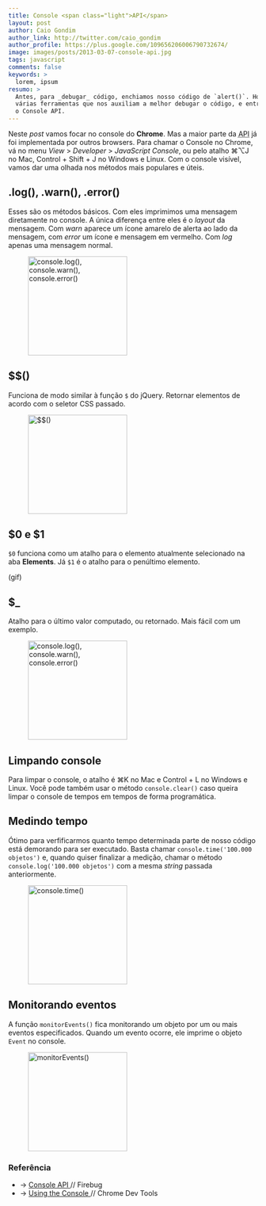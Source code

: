 ```yaml
---
title: Console <span class="light">API</span>
layout: post
author: Caio Gondim
author_link: http://twitter.com/caio_gondim
author_profile: https://plus.google.com/109656206006790732674/
image: images/posts/2013-03-07-console-api.jpg
tags: javascript
comments: false
keywords: >
  lorem, ipsum
resumo: >
  Antes, para _debugar_ código, enchiamos nosso código de `alert()`. Hoje temos
  várias ferramentas que nos auxiliam a melhor debugar o código, e entre elas está
  o Console API.
---
```


Neste _post_ vamos focar no console do __Chrome__. Mas a maior
parte da <abbr title="Application Program Interface">API</abbr> já foi
implementada por outros browsers. Para chamar o Console no Chrome, vá no menu
_View_ > _Developer_ > _JavaScript Console_, ou pelo atalho ⌘⌥J no Mac, Control +
Shift + J no Windows e Linux. Com o console visível, vamos dar uma olhada nos
métodos mais populares e úteis.

## .log(), .warn(), .error()

Esses são os métodos básicos. Com eles imprimimos uma mensagem diretamente no
console. A única diferença entre eles é o _layout_ da mensagem. Com _warn_
aparece um ícone amarelo de alerta ao lado da mensagem, com _error_ um
ícone e mensagem em vermelho. Com _log_ apenas uma mensagem normal.

<figure>
  <img src="/images/posts/2013-03-07-console-log-warn-error.jpg"
      title="console.log(), console.warn(), console.error()"
      alt="console.log(), console.warn(), console.error()" height="200" />
</figure>

## $$()

Funciona de modo similar à função `$` do jQuery. Retornar elementos de acordo
com o seletor CSS passado.

<figure>
  <img src="/images/posts/2013-03-07-console-$$.jpg" title="$$()" alt="$$()"
      height="200" />
</figure>

## $0 e $1

`$0` funciona como um atalho para o elemento atualmente selecionado na aba
__Elements__. Já `$1` é o atalho para o penúltimo elemento.

(gif)

<h2>$_</h2>

Atalho para o último valor computado, ou retornado. Mais fácil com um exemplo.

<figure>
  <img src="/images/posts/2013-03-07-console-$$.jpg"
      title="console.log(), console.warn(), console.error()"
      alt="console.log(), console.warn(), console.error()" height="200" />
</figure>

## Limpando console

Para limpar o console, o atalho é ⌘K no Mac e Control + L no Windows e
Linux. Você pode também usar o método `console.clear()` caso queira limpar o
console de tempos em tempos de forma programática.

## Medindo tempo

Ótimo para verfificarmos quanto tempo determinada parte de nosso código está
demorando para ser executado. Basta chamar `console.time('100.000
objetos')` e, quando quiser finalizar a medição, chamar o método
`console.log('100.000 objetos')` com a mesma _string_ passada anteriormente.

<figure>
  <img src="/images/posts/2013-03-07-console-time.jpg" title="console.time()"
      alt="console.time()" height="200" />
</figure>

## Monitorando eventos

A função `monitorEvents()` fica monitorando um objeto por um ou mais eventos
especificados. Quando um evento ocorre, ele imprime o objeto `Event` no console.

<figure>
  <img src="/images/posts/2013-03-07-monitor-events.jpg" title="monitorEvents()"
      alt="monitorEvents()" height="200" />
</figure>


<aside class="fonte">
  <h3>Referência</h3>
  <ul>
    <li>→
      <a href="http://getfirebug.com/wiki/index.php/Console_API">
        Console API
      </a>
      <span class="comment">// Firebug </span>
    </li>
    <li>→
      <a href="https://developers.google.com/chrome-developer-tools/docs/console">
        Using the Console
      </a>
      <span class="comment">// Chrome Dev Tools </span>
    </li>
  </ul>
</aside>
